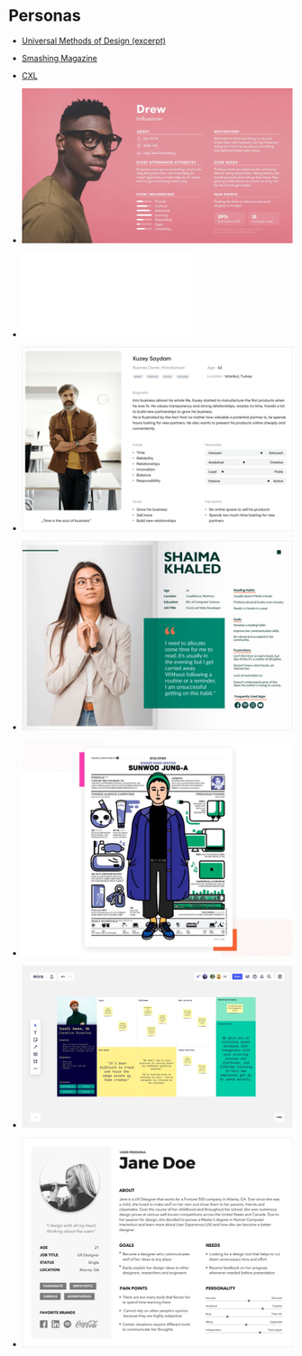 # Personas

- [Universal Methods of Design (excerpt)](universalMethodsOfDesign_Personas.pdf)
- [Smashing Magazine](https://www.smashingmagazine.com/2014/08/a-closer-look-at-personas-part-2/)
- [CXL](https://cxl.com/blog/user-personas/)

- ![](influencer-15-user-persona-templates-examples-justinmind.png.webp)
- ![](personas.mduniversalMethodsOfDesign_Personas.pdf)
- ![](user-persona-definition.png.webp)
- ![](user-persona-template-inconsistent-reader.png.webp)
- ![](user-persona-templates-examples-justinmind-cartoon.png.webp)
- ![](user-persona-templates-examples-justinmind-post-it.png.webp)
- ![](uxer-user-persona-templates-examples-justinmind.png.webp)
